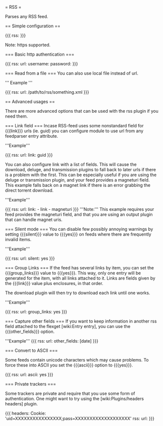 = RSS =

Parses any RSS feed.

== Simple configuration ==

{{{
rss: <url>
}}}

Note: https supported.

=== Basic http authentication ===

{{{
rss:
  url: <url>
  username: <name>
  password: <password>
}}}

=== Read from a file ===
You can also use local file instead of url.

''' Example '''

{{{
rss:
  url: /path/to/rss/something.xml
}}}

== Advanced usages ==

There are more advanced options that can be used with the rss plugin if you need them.

=== Link field ===
Incase RSS-feed uses some nonstandard field for {{{link}}} urls (ie. guid) you can
configure module to use url from any feedparser entry attribute.

'''Example'''

{{{
rss:
  url: <url>
  link: guid
}}}

You can also configure link with a list of fields. This will cause the download, deluge, and transmission plugins to fall back to later urls if there is a problem with the first. This can be especially useful if you are using the deluge or transmission plugin, and your feed provides a magneturi field. This example falls back on a magnet link if there is an error grabbing the direct torrent download. 

'''Example'''

{{{
rss:
  url: <url>
  link:
    - link
    - magneturi
}}}
'''Note:''' This example requires your feed provides the magneturi field, and that you are using an output plugin that can handle magnet uris.

=== Silent mode ===
You can disable few possibly annoying warnings by setting {{{silent}}} value to {{{yes}}} on feeds where there are
frequently invalid items.

'''Example'''

{{{
rss:
  url: <url>
  silent: yes
}}}

=== Group Links ===
If the feed has several links by item, you can set the {{{group_links}}} value to {{{yes}}}. This way, only one entry will be generated for the item, with all links attached to it.
Links are fields given by the {{{link}}} value plus enclosures, in that order.

The download plugin will then try to download each link until one works.

'''Example'''

{{{
rss:
  url: <url>
  group_links: yes
}}}

=== Capture other fields ===
If you want to keep information in another rss field attached to the flexget [wiki:Entry entry], you can use the {{{other_fields}}} option.

'''Example'''
{{{
rss:
  url: <url>
  other_fields: [date]
}}}

=== Convert to ASCII ===

Some feeds contain unicode characters which may cause problems. To force these into ASCII you set the {{{ascii}}} option to {{{yes}}}.

{{{
rss:
  url: <url>
  ascii: yes
}}}

=== Private trackers ===

Some trackers are private and require that you use some form of authentication. One might want to try using the [wiki:Plugins/headers headers] plugin.

{{{
headers:
  Cookie: 'uid=XXXXXXXXXXXXXXXX;pass=XXXXXXXXXXXXXXXXXXX'
rss:
  url: <url>
}}}
